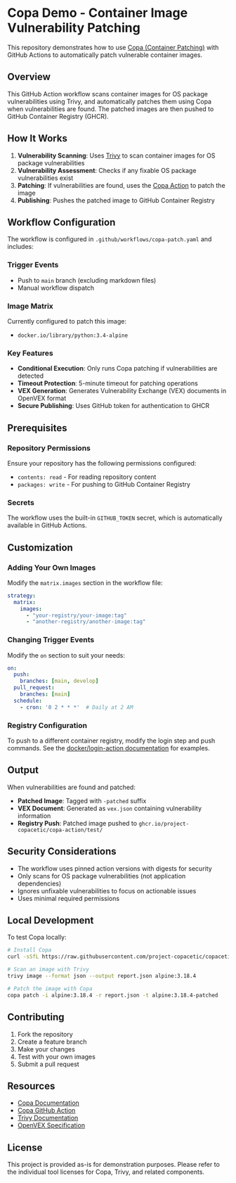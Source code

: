 # Copa Demo - Container Image Vulnerability Patching

This repository demonstrates how to use [Copa (Container Patching)](https://github.com/project-copacetic/copacetic) with GitHub Actions to automatically patch vulnerable container images.

## Overview

This GitHub Action workflow scans container images for OS package vulnerabilities using Trivy, and automatically patches them using Copa when vulnerabilities are found. The patched images are then pushed to GitHub Container Registry (GHCR).

## How It Works

1. **Vulnerability Scanning**: Uses [Trivy](https://github.com/aquasecurity/trivy) to scan container images for OS package vulnerabilities
2. **Vulnerability Assessment**: Checks if any fixable OS package vulnerabilities exist
3. **Patching**: If vulnerabilities are found, uses the [Copa Action](https://github.com/project-copacetic/copa-action) to patch the image
4. **Publishing**: Pushes the patched image to GitHub Container Registry

## Workflow Configuration

The workflow is configured in `.github/workflows/copa-patch.yaml` and includes:

### Trigger Events
- Push to `main` branch (excluding markdown files)
- Manual workflow dispatch

### Image Matrix
Currently configured to patch this image:
- `docker.io/library/python:3.4-alpine`

### Key Features
- **Conditional Execution**: Only runs Copa patching if vulnerabilities are detected
- **Timeout Protection**: 5-minute timeout for patching operations
- **VEX Generation**: Generates Vulnerability Exchange (VEX) documents in OpenVEX format
- **Secure Publishing**: Uses GitHub token for authentication to GHCR

## Prerequisites

### Repository Permissions
Ensure your repository has the following permissions configured:
- `contents: read` - For reading repository content
- `packages: write` - For pushing to GitHub Container Registry

### Secrets
The workflow uses the built-in `GITHUB_TOKEN` secret, which is automatically available in GitHub Actions.

## Customization

### Adding Your Own Images
Modify the `matrix.images` section in the workflow file:

```yaml
strategy:
  matrix:
    images:
      - "your-registry/your-image:tag"
      - "another-registry/another-image:tag"
```

### Changing Trigger Events
Modify the `on` section to suit your needs:

```yaml
on:
  push:
    branches: [main, develop]
  pull_request:
    branches: [main]
  schedule:
    - cron: '0 2 * * *'  # Daily at 2 AM
```

### Registry Configuration
To push to a different container registry, modify the login step and push commands. See the [docker/login-action documentation](https://github.com/docker/login-action#usage) for examples.

## Output

When vulnerabilities are found and patched:
- **Patched Image**: Tagged with `-patched` suffix
- **VEX Document**: Generated as `vex.json` containing vulnerability information
- **Registry Push**: Patched image pushed to `ghcr.io/project-copacetic/copa-action/test/`

## Security Considerations

- The workflow uses pinned action versions with digests for security
- Only scans for OS package vulnerabilities (not application dependencies)
- Ignores unfixable vulnerabilities to focus on actionable issues
- Uses minimal required permissions

## Local Development

To test Copa locally:

```bash
# Install Copa
curl -sSfL https://raw.githubusercontent.com/project-copacetic/copacetic/main/install.sh | sh

# Scan an image with Trivy
trivy image --format json --output report.json alpine:3.18.4

# Patch the image with Copa
copa patch -i alpine:3.18.4 -r report.json -t alpine:3.18.4-patched
```

## Contributing

1. Fork the repository
2. Create a feature branch
3. Make your changes
4. Test with your own images
5. Submit a pull request

## Resources

- [Copa Documentation](https://github.com/project-copacetic/copacetic)
- [Copa GitHub Action](https://github.com/project-copacetic/copa-action)
- [Trivy Documentation](https://trivy.dev/)
- [OpenVEX Specification](https://github.com/openvex/spec)

## License

This project is provided as-is for demonstration purposes. Please refer to the individual tool licenses for Copa, Trivy, and related components.
